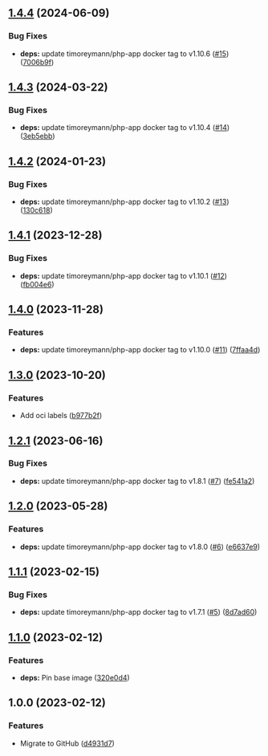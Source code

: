 ## [1.4.4](https://github.com/timo-reymann/docker-matomo/compare/1.4.3...1.4.4) (2024-06-09)


### Bug Fixes

* **deps:** update timoreymann/php-app docker tag to v1.10.6 ([#15](https://github.com/timo-reymann/docker-matomo/issues/15)) ([7006b9f](https://github.com/timo-reymann/docker-matomo/commit/7006b9f053c338d9c87a2e71aec6063d5f79de54))

## [1.4.3](https://github.com/timo-reymann/docker-matomo/compare/1.4.2...1.4.3) (2024-03-22)


### Bug Fixes

* **deps:** update timoreymann/php-app docker tag to v1.10.4 ([#14](https://github.com/timo-reymann/docker-matomo/issues/14)) ([3eb5ebb](https://github.com/timo-reymann/docker-matomo/commit/3eb5ebbe390367d821a4f1518d252e3274b96d4f))

## [1.4.2](https://github.com/timo-reymann/docker-matomo/compare/1.4.1...1.4.2) (2024-01-23)


### Bug Fixes

* **deps:** update timoreymann/php-app docker tag to v1.10.2 ([#13](https://github.com/timo-reymann/docker-matomo/issues/13)) ([130c618](https://github.com/timo-reymann/docker-matomo/commit/130c618481b6c258ade4baa2e9d2995dd4d27a43))

## [1.4.1](https://github.com/timo-reymann/docker-matomo/compare/1.4.0...1.4.1) (2023-12-28)


### Bug Fixes

* **deps:** update timoreymann/php-app docker tag to v1.10.1 ([#12](https://github.com/timo-reymann/docker-matomo/issues/12)) ([fb004e6](https://github.com/timo-reymann/docker-matomo/commit/fb004e6ab542a96cfabb08b59db88b6759e9812a))

## [1.4.0](https://github.com/timo-reymann/docker-matomo/compare/1.3.0...1.4.0) (2023-11-28)


### Features

* **deps:** update timoreymann/php-app docker tag to v1.10.0 ([#11](https://github.com/timo-reymann/docker-matomo/issues/11)) ([7ffaa4d](https://github.com/timo-reymann/docker-matomo/commit/7ffaa4d68cb0aae62023dcb1840a7c91414b89e4))

## [1.3.0](https://github.com/timo-reymann/docker-matomo/compare/1.2.1...1.3.0) (2023-10-20)


### Features

* Add oci labels ([b977b2f](https://github.com/timo-reymann/docker-matomo/commit/b977b2f3d4fac31f46ba6f29417ef076de0fcfdd))

## [1.2.1](https://github.com/timo-reymann/docker-matomo/compare/1.2.0...1.2.1) (2023-06-16)


### Bug Fixes

* **deps:** update timoreymann/php-app docker tag to v1.8.1 ([#7](https://github.com/timo-reymann/docker-matomo/issues/7)) ([fe541a2](https://github.com/timo-reymann/docker-matomo/commit/fe541a2fedc971eeeea5626a6ca9f3c02ffedbc9))

## [1.2.0](https://github.com/timo-reymann/docker-matomo/compare/1.1.1...1.2.0) (2023-05-28)


### Features

* **deps:** update timoreymann/php-app docker tag to v1.8.0 ([#6](https://github.com/timo-reymann/docker-matomo/issues/6)) ([e6637e9](https://github.com/timo-reymann/docker-matomo/commit/e6637e9e31667bb4da08462f3208d8a8538ffb82))

## [1.1.1](https://github.com/timo-reymann/docker-matomo/compare/1.1.0...1.1.1) (2023-02-15)


### Bug Fixes

* **deps:** update timoreymann/php-app docker tag to v1.7.1 ([#5](https://github.com/timo-reymann/docker-matomo/issues/5)) ([8d7ad60](https://github.com/timo-reymann/docker-matomo/commit/8d7ad603d736de2afb2294c976e4950d41e2b784))

## [1.1.0](https://github.com/timo-reymann/docker-matomo/compare/1.0.0...1.1.0) (2023-02-12)


### Features

* **deps:** Pin base image ([320e0d4](https://github.com/timo-reymann/docker-matomo/commit/320e0d4d52c646e0dd72b1c23f07ec6747721240))

## 1.0.0 (2023-02-12)


### Features

* Migrate to GitHub ([d4931d7](https://github.com/timo-reymann/docker-matomo/commit/d4931d7c0d70ff15401a7b9da1b25f575562890b))
